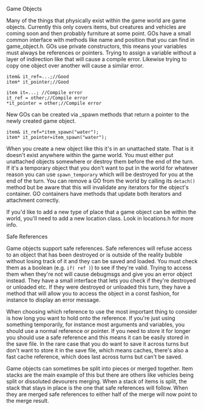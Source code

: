 Game Objects

Many of the things that physically exist within the game world are game objects. Currently this only covers items, but creatures and vehicles are coming soon and then probably furniture at some point. GOs have a small common interface with methods like name and position that you can find in game_object.h. GOs use private constructors, this means your variables must always be references or pointers. Trying to assign a variable without a layer of indirection like that will cause a compile error. Likewise trying to copy one object over another will cause a similar error.

```
item& it_ref=...;//Good
item* it_pointer;//Good

item it=...; //Compile error
it_ref = other;//Compile error
*it_pointer = other;//Compile error
```

New GOs can be created via \_spawn methods that return a pointer to the newly created game object. 

```
item& it_ref=*item_spawn("water");
item* it_pointer=item_spawn("water");
```

When you create a new object like this it's in an unattached state. That is it doesn't exist anywhere within the game world. You must either put unattached objects somewhere or destroy them before the end of the turn. If it's a temporary object that you don't want to put in the world for whatever reason you can use `spawn_temporary` which will be destroyed for you at the end of the turn. You can remove a GO from the world by calling its `detach()` method but be aware that this will invalidate any iterators for the object's container. GO containers have methods that update both iterators and attachment correctly. 

If you'd like to add a new type of place that a game object can be within the world, you'll need to add a new location class. Look in locations.h for more info. 

Safe References

Game objects support safe references. Safe references will refuse access to an object that has been destroyed or is outside of the reality bubble without losing track of it and they can be saved and loaded. You must check them as a boolean (e.g. `if( ref )`) to see if they're valid. Trying to access them when they're not will cause debugmsgs and give you an error object instead. They have a small interface that lets you check if they're destroyed or unloaded etc. If they were destroyed or unloaded this turn, they have a method that will allow you to access the object in a const fashion, for instance to display an error message.

When choosing which reference to use the most important thing to consider is how long you want to hold onto the reference. If you're just using something temporarily, for instance most arguments and variables, you should use a normal reference or pointer. If you need to store it for longer you should use a safe reference and this means it can be easily stored in the save file. In the rare case that you do want to save it across turns but don't want to store it in the save file, which means caches, there's also a fast cache reference, which does last across turns but can't be saved. 

Game objects can sometimes be split into pieces or merged together. Item stacks are the main example of this but there are others like vehicles being split or dissoluted devourers merging. When a stack of items is split, the stack that stays in place is the one that safe references will follow. When they are merged safe references to either half of the merge will now point to the merge result. 

